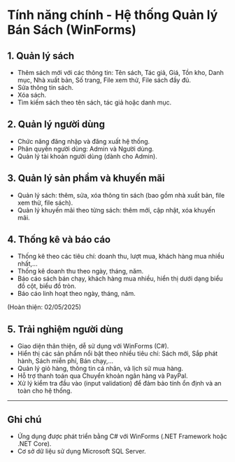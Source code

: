 # Tính năng chính - Hệ thống Quản lý Bán Sách (WinForms)

## 1. Quản lý sách
- Thêm sách mới với các thông tin: Tên sách, Tác giả, Giá, Tồn kho, Danh mục, Nhà xuất bản, Số trang, File xem thử, File sách đầy đủ.
- Sửa thông tin sách.
- Xóa sách.
- Tìm kiếm sách theo tên sách, tác giả hoặc danh mục.

## 2. Quản lý người dùng
- Chức năng đăng nhập và đăng xuất hệ thống.
- Phân quyền người dùng: Admin và Người dùng.
- Quản lý tài khoản người dùng (dành cho Admin).

## 3. Quản lý sản phẩm và khuyến mãi
- Quản lý sách: thêm, sửa, xóa thông tin sách (bao gồm nhà xuất bản, file xem thử, file sách).
- Quản lý khuyến mãi theo từng sách: thêm mới, cập nhật, xóa khuyến mãi.

## 4. Thống kê và báo cáo
- Thống kê theo các tiêu chí: doanh thu, lượt mua, khách hàng mua nhiều nhất,...
- Thống kê doanh thu theo ngày, tháng, năm.
- Báo cáo sách bán chạy, khách hàng mua nhiều, hiển thị dưới dạng biểu đồ cột, biểu đồ tròn.
- Báo cáo linh hoạt theo ngày, tháng, năm.

(Hoàn thiện: 02/05/2025)
 
## 5. Trải nghiệm người dùng
- Giao diện thân thiện, dễ sử dụng với WinForms (C#).
- Hiển thị các sản phẩm nổi bật theo nhiều tiêu chí: Sách mới, Sắp phát hành, Sách miễn phí, Bán chạy,...
- Quản lý giỏ hàng, thông tin cá nhân, và lịch sử mua hàng.
- Hỗ trợ thanh toán qua Chuyển khoản ngân hàng và PayPal.
- Xử lý kiểm tra đầu vào (input validation) để đảm bảo tính ổn định và an toàn cho hệ thống.

---

## Ghi chú
- Ứng dụng được phát triển bằng C# với WinForms (.NET Framework hoặc .NET Core).
- Cơ sở dữ liệu sử dụng Microsoft SQL Server.
